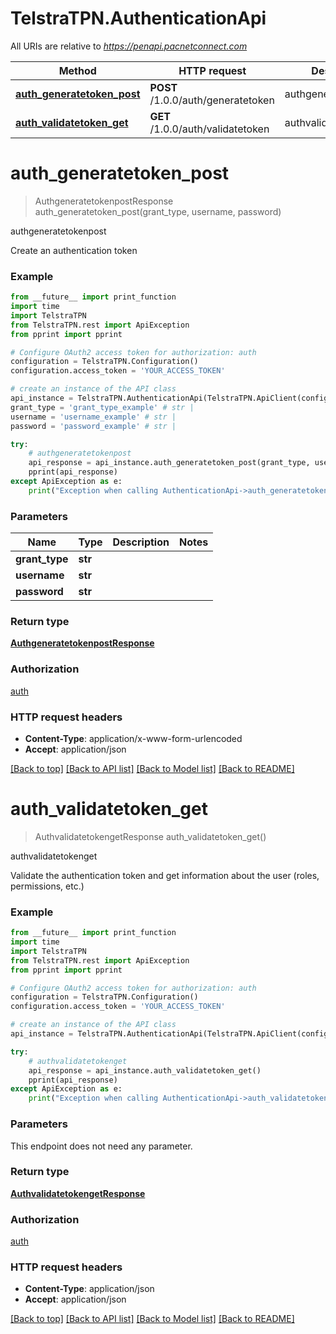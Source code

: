 # TelstraTPN.AuthenticationApi

All URIs are relative to *https://penapi.pacnetconnect.com*

Method | HTTP request | Description
------------- | ------------- | -------------
[**auth_generatetoken_post**](AuthenticationApi.md#auth_generatetoken_post) | **POST** /1.0.0/auth/generatetoken | authgeneratetokenpost
[**auth_validatetoken_get**](AuthenticationApi.md#auth_validatetoken_get) | **GET** /1.0.0/auth/validatetoken | authvalidatetokenget


# **auth_generatetoken_post**
> AuthgeneratetokenpostResponse auth_generatetoken_post(grant_type, username, password)

authgeneratetokenpost

Create an authentication token

### Example
```python
from __future__ import print_function
import time
import TelstraTPN
from TelstraTPN.rest import ApiException
from pprint import pprint

# Configure OAuth2 access token for authorization: auth
configuration = TelstraTPN.Configuration()
configuration.access_token = 'YOUR_ACCESS_TOKEN'

# create an instance of the API class
api_instance = TelstraTPN.AuthenticationApi(TelstraTPN.ApiClient(configuration))
grant_type = 'grant_type_example' # str | 
username = 'username_example' # str | 
password = 'password_example' # str | 

try:
    # authgeneratetokenpost
    api_response = api_instance.auth_generatetoken_post(grant_type, username, password)
    pprint(api_response)
except ApiException as e:
    print("Exception when calling AuthenticationApi->auth_generatetoken_post: %s\n" % e)
```

### Parameters

Name | Type | Description  | Notes
------------- | ------------- | ------------- | -------------
 **grant_type** | **str**|  | 
 **username** | **str**|  | 
 **password** | **str**|  | 

### Return type

[**AuthgeneratetokenpostResponse**](AuthgeneratetokenpostResponse.md)

### Authorization

[auth](../README.md#auth)

### HTTP request headers

 - **Content-Type**: application/x-www-form-urlencoded
 - **Accept**: application/json

[[Back to top]](#) [[Back to API list]](../README.md#documentation-for-api-endpoints) [[Back to Model list]](../README.md#documentation-for-models) [[Back to README]](../README.md)

# **auth_validatetoken_get**
> AuthvalidatetokengetResponse auth_validatetoken_get()

authvalidatetokenget

Validate the authentication token and get information about the user (roles, permissions, etc.)

### Example
```python
from __future__ import print_function
import time
import TelstraTPN
from TelstraTPN.rest import ApiException
from pprint import pprint

# Configure OAuth2 access token for authorization: auth
configuration = TelstraTPN.Configuration()
configuration.access_token = 'YOUR_ACCESS_TOKEN'

# create an instance of the API class
api_instance = TelstraTPN.AuthenticationApi(TelstraTPN.ApiClient(configuration))

try:
    # authvalidatetokenget
    api_response = api_instance.auth_validatetoken_get()
    pprint(api_response)
except ApiException as e:
    print("Exception when calling AuthenticationApi->auth_validatetoken_get: %s\n" % e)
```

### Parameters
This endpoint does not need any parameter.

### Return type

[**AuthvalidatetokengetResponse**](AuthvalidatetokengetResponse.md)

### Authorization

[auth](../README.md#auth)

### HTTP request headers

 - **Content-Type**: application/json
 - **Accept**: application/json

[[Back to top]](#) [[Back to API list]](../README.md#documentation-for-api-endpoints) [[Back to Model list]](../README.md#documentation-for-models) [[Back to README]](../README.md)

